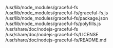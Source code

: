 /usr/lib/node\_modules/graceful-fs  
/usr/lib/node\_modules/graceful-fs/graceful-fs.js  
/usr/lib/node\_modules/graceful-fs/package.json  
/usr/lib/node\_modules/graceful-fs/polyfills.js  
/usr/share/doc/nodejs-graceful-fs  
/usr/share/doc/nodejs-graceful-fs/LICENSE  
/usr/share/doc/nodejs-graceful-fs/README.md  
